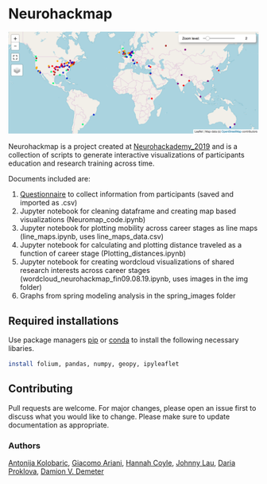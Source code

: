 # Neurohackmap

![](https://raw.githubusercontent.com/g14r/neurohackmap/master/example_map.png)

Neurohackmap is a project created at [Neurohackademy_2019](https://github.com/g14r/2019_projects) and is a collection of scripts to generate interactive visualizations of participants education and research training across time.

Documents included are:
1.  [Questionnaire](https://forms.gle/fghJwTzXrfvsXyZW7) to collect information from participants (saved and imported as .csv)
2.  Jupyter notebook for cleaning dataframe and creating map based visualizations (Neuromap_code.ipynb)
3.  Jupyter notebook for plotting mobility across career stages as line maps (line_maps.ipynb, uses line_maps_data.csv)
4.  Jupyter notebook for calculating and plotting distance traveled as a function of career stage (Plotting_distances.ipynb)
5.  Jupyter notebook for creating wordcloud visualizations of shared research interests across career stages (wordcloud_neurohackmap_fin09.08.19.ipynb, uses images in the img folder) 
6.  Graphs from spring modeling analysis in the spring_images folder

## Required installations
Use package managers [pip](https://pip.pypa.io/en/stable/) or [conda](https://docs.conda.io/en/latest/) to install the following necessary libaries.

```bash
install folium, pandas, numpy, geopy, ipyleaflet
```

## Contributing
Pull requests are welcome. For major changes, please open an issue first to discuss what you would like to change.
Please make sure to update documentation as appropriate.

### Authors
[Antonija Kolobaric](https://github.com/antonijakolobaric), [Giacomo Ariani](https://github.com/g14r), [Hannah Coyle](https://github.com/hcoyle999), [Johnny Lau](https://github.com/jonkingseestheworld), [Daria Proklova](https://github.com/ozonda), [Damion V. Demeter](https://github.com/iamdamion)

